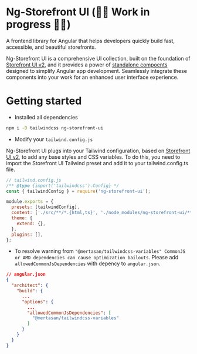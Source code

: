 # Ng-Storefront UI (🚧🚨 Work in progress 🚨🚧)

A frontend library for Angular that helps developers quickly build fast, accessible, and beautiful storefronts.

Ng-Storefront UI is a comprehensive UI collection, built on the foundation of [Storefront UI v2](https://docs.storefrontui.io/v2/), and it provides a power of [standalone compoents](https://angular.io/guide/standalone-components) designed to simplify Angular app development. Seamlessly integrate these components into your work for an enhanced user interface experience.

# Getting started

- Installed all dependencies

```sh
npm i -D tailwindcss ng-storefront-ui
```

- Modify your `tailwind.config.js`

Ng-Storefront UI plugs into your Tailwind configuration, based on [Storefront UI v2](https://docs.storefrontui.io/v2/), to add any base styles and CSS variables. To do this, you need to import the Storefront UI Tailwind preset and add it to your tailwind.config.ts file.

```js
// tailwind.config.js
/** @type {import('tailwindcss').Config} */
const { tailwindConfig } = require('ng-storefront-ui');

module.exports = {
  presets: [tailwindConfig],
  content: ['./src/**/*.{html,ts}', './node_modules/ng-storefront-ui/**/*.{js,mjs}'],
  theme: {
    extend: {},
  },
  plugins: [],
};
```

- To resolve warning from `"@mertasan/tailwindcss-variables" CommonJS or AMD dependencies can cause optimization bailouts`. Please add `allowedCommonJsDependencies` with depency to `angular.json`.

```json
// angular.json
{
  "architect": {
    "build": {
      ...
      "options": {
        ...
        "allowedCommonJsDependencies": [
          "@mertasan/tailwindcss-variables"
        ]
      }
    }
  }
}
```
